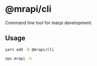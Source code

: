 # @mrapi/cli

Command line tool for marpi development.

## Usage

```bash
yarn add -D @mrapi/cli
```

```bash
npx mrapi -h
```
